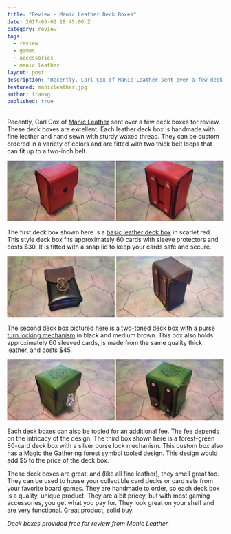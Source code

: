 ```yaml
---
title: "Review - Manic Leather Deck Boxes"
date: 2017-05-02 18:45:00 Z
category: review
tags:
  - review
  - games
  - accessories
  - manic leather
layout: post
description: "Recently, Carl Cox of Manic Leather sent over a few deck boxes for review."
featured: manicleather.jpg
author: frankg
published: true
---
```


Recently, Carl Cox of [Manic Leather](https://www.etsy.com/shop/ManicLeather?ref=condensed_trust_header_title_items) sent over a few deck boxes for review. These deck boxes are excellent. Each leather deck box is handmade with fine leather and hand sewn with sturdy waxed thread. They can be custom ordered in a variety of colors and are fitted with two thick belt loops that can fit up to a two-inch belt.

![Manic Leather Deck Box](/images/manicleather/manicdeck1.jpg)

The first deck box shown here is a [basic leather deck box](https://www.etsy.com/listing/248146490/handmade-leather-deck-box?ref=shop_home_active_6) in scarlet red. This style deck box fits approximately 60 cards with sleeve protectors and costs $30. It is fitted with a snap lid to keep your cards safe and secure.

![Manic Leather Deck Box](/images/manicleather/manicdeck2.jpg)

The second deck box pictured here is a [two-toned deck box with a purse turn locking mechanism](https://www.etsy.com/listing/262298392/leather-deck-box-with-purse-turn-lock?ref=shop_home_active_19) in black and medium brown. This box also holds approximately 60 sleeved cards, is made from the same quality thick leather, and costs $45.

![Manic Leather Deck Box](/images/manicleather/manicdeck3.jpg)

Each deck boxes can also be tooled for an additional fee. The fee depends on the intricacy of the design. The third box shown here is a forest-green 80-card deck box with a silver purse lock mechanism. This custom box also has a Magic the Gathering forest symbol tooled design. This design would add $5 to the price of the deck box.

These deck boxes are great, and (like all fine leather), they smell great too. They can be used to house your collectible card decks or card sets from your favorite board games. They are handmade to order, so each deck box is a quality, unique product. They are a bit pricey, but with most gaming accessories, you get what you pay for. They look great on your shelf and are very functional. Great product, solid buy.

*Deck boxes provided free for review from Manic Leather.*
